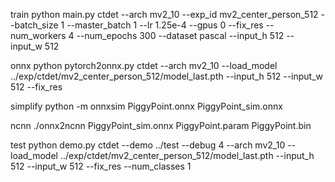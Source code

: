 train
python main.py ctdet --arch mv2_10 --exp_id mv2_center_person_512 --batch_size 1 --master_batch 1 --lr 1.25e-4  --gpus 0 --fix_res --num_workers 4 --num_epochs 300 --dataset pascal --input_h 512 --input_w 512

onnx
python pytorch2onnx.py ctdet --arch mv2_10 --load_model ../exp/ctdet/mv2_center_person_512/model_last.pth --input_h 512 --input_w 512 --fix_res

simplify
python -m onnxsim PiggyPoint.onnx PiggyPoint_sim.onnx

ncnn
./onnx2ncnn PiggyPoint_sim.onnx PiggyPoint.param PiggyPoint.bin

test
python demo.py ctdet --demo ../test --debug 4 --arch mv2_10 --load_model ../exp/ctdet/mv2_center_person_512/model_last.pth --input_h 512 --input_w 512 --fix_res --num_classes 1
